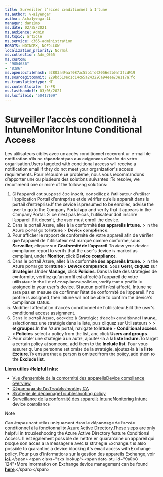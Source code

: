 ```yaml
---
title: Surveiller l’accès conditionnel à Intune
ms.author: v-aiyengar
author: AshaIyengar21
manager: dansimp
ms.date: 02/25/2021
ms.audience: Admin
ms.topic: article
ms.service: o365-administration
ROBOTS: NOINDEX, NOFOLLOW
localization_priority: Normal
ms.collection: Adm_O365
ms.custom:
- "9004636"
- "8386"
ms.openlocfilehash: e2803a49aaf087ac55b1fd62056e2b0af3fcd919
ms.sourcegitcommit: 229bd519ec1c14c65a243226a94eee23e117a7fc
ms.translationtype: MT
ms.contentlocale: fr-FR
ms.lasthandoff: 03/03/2021
ms.locfileid: "50417109"
---
```

# <a name="monitor-intune-conditional-access"></a><span data-ttu-id="9a0b8-102">Surveiller l’accès conditionnel à Intune</span><span class="sxs-lookup"><span data-stu-id="9a0b8-102">Monitor Intune Conditional Access</span></span>

<span data-ttu-id="9a0b8-103">Les utilisateurs ciblés avec un accès conditionnel recevront un e-mail de notification s’ils ne répondent pas aux exigences d’accès de votre organisation.</span><span class="sxs-lookup"><span data-stu-id="9a0b8-103">Users targeted with conditional access will receive a notification email if they do not meet your organization's access requirements.</span></span> <span data-ttu-id="9a0b8-104">Pour résoudre ce problème, nous vous recommandons d’apporter une ou plusieurs des solutions suivantes :</span><span class="sxs-lookup"><span data-stu-id="9a0b8-104">To resolve, we recommend one or more of the following solutions:</span></span>

1. <span data-ttu-id="9a0b8-105">Si l’appareil est supposé être inscrit, conseillez à l’utilisateur d’utiliser l’application Portail d’entreprise et de vérifier qu’elle apparaît dans le portail d’entreprise.</span><span class="sxs-lookup"><span data-stu-id="9a0b8-105">If the device is presumed to be enrolled, advise the user to go to the Company Portal app and verify that it appears in the Company Portal.</span></span> <span data-ttu-id="9a0b8-106">Si ce n’est pas le cas, l’utilisateur doit inscrire l’appareil.</span><span class="sxs-lookup"><span data-stu-id="9a0b8-106">If it doesn't, the user must enroll the device.</span></span>
1. <span data-ttu-id="9a0b8-107">Dans le portail Azure, allez à la conformité **des appareils Intune.**  >  </span><span class="sxs-lookup"><span data-stu-id="9a0b8-107">In the Azure portal go to **Intune** > **Device compliance**.</span></span> 
1. <span data-ttu-id="9a0b8-108">Pour afficher le rapport de conformité de votre appareil afin de vérifier que l’appareil de l’utilisateur est marqué comme conforme, sous **Surveiller,** cliquez sur **Conformité de l’appareil.**</span><span class="sxs-lookup"><span data-stu-id="9a0b8-108">To view your device compliance report to verify that the user's device is marked as compliant, under **Monitor**, click **Device compliance**.</span></span>
1. <span data-ttu-id="9a0b8-109">Dans le portail Azure, allez à la conformité **des appareils Intune.**  >  </span><span class="sxs-lookup"><span data-stu-id="9a0b8-109">In the Azure portal go to **Intune** > **Device compliance**.</span></span> <span data-ttu-id="9a0b8-110">Sous **Gérer, cliquez** sur **Stratégies.**</span><span class="sxs-lookup"><span data-stu-id="9a0b8-110">Under **Manage,** click **Policies**.</span></span> <span data-ttu-id="9a0b8-111">Dans la liste des stratégies de conformité, vérifiez qu’un profil est affecté à l’appareil de votre utilisateur.</span><span class="sxs-lookup"><span data-stu-id="9a0b8-111">In the list of compliance policies, verify that a profile is assigned to your user's device.</span></span> <span data-ttu-id="9a0b8-112">Si aucun profil n’est affecté, Intune ne sera pas en mesure de confirmer l’état de conformité de l’appareil.</span><span class="sxs-lookup"><span data-stu-id="9a0b8-112">If no profile is assigned, then Intune will not be able to confirm the device's compliance status.</span></span>
1. <span data-ttu-id="9a0b8-113">Modifier l’affectation d’accès conditionnel de l’utilisateur.</span><span class="sxs-lookup"><span data-stu-id="9a0b8-113">Edit the user's conditional access assignment.</span></span>
1. <span data-ttu-id="9a0b8-114">Dans le portail Azure, accédez à Stratégies d’accès conditionnel **Intune,** sélectionnez une stratégie dans la liste, puis cliquez sur Utilisateurs  >    >   **et groupes.**</span><span class="sxs-lookup"><span data-stu-id="9a0b8-114">In the Azure portal, navigate to **Intune** > **Conditional access** > **Policies**, select a policy from the list, and click **Users and groups**.</span></span>
1. <span data-ttu-id="9a0b8-115">Pour cibler une stratégie à un autre, ajoutez-la à la **liste Inclure.**</span><span class="sxs-lookup"><span data-stu-id="9a0b8-115">To target a certain policy at someone, add them to the **Include list**.</span></span> <span data-ttu-id="9a0b8-116">Pour vous assurer qu’une personne est omise de la stratégie, ajoutez-la à la **liste Exclure.**</span><span class="sxs-lookup"><span data-stu-id="9a0b8-116">To ensure that a person is omitted from the policy, add them to the **Exclude list**.</span></span>

<span data-ttu-id="9a0b8-117">**Liens utiles :**</span><span class="sxs-lookup"><span data-stu-id="9a0b8-117">**Helpful links:**</span></span>

- [<span data-ttu-id="9a0b8-118">Vue d’ensemble de la conformité des appareils</span><span class="sxs-lookup"><span data-stu-id="9a0b8-118">Device compliance overview</span></span>](https://docs.microsoft.com/intune/device-compliance-get-started)
- [<span data-ttu-id="9a0b8-119">Dépannage de l’ac</span><span class="sxs-lookup"><span data-stu-id="9a0b8-119">Troubleshooting CA</span></span>](https://docs.microsoft.com/intune/troubleshoot-conditional-access)
- [<span data-ttu-id="9a0b8-120">Stratégie de dépannage</span><span class="sxs-lookup"><span data-stu-id="9a0b8-120">Troubleshooting policy</span></span>](https://docs.microsoft.com/intune/troubleshoot-policies-in-microsoft-intune)
- [<span data-ttu-id="9a0b8-121">Surveillance de la conformité des appareils Intune</span><span class="sxs-lookup"><span data-stu-id="9a0b8-121">Monitoring Intune device compliance</span></span>](https://docs.microsoft.com/intune/compliance-policy-monitor)

> [!NOTE]
> <span data-ttu-id="9a0b8-122">Ces étapes sont utiles uniquement dans le dépannage de l’accès conditionnel à la fonctionnalité Azure Active Directory.</span><span class="sxs-lookup"><span data-stu-id="9a0b8-122">These steps are only helpful in troubleshooting the Azure Active Directory feature Conditional Access.</span></span> <span data-ttu-id="9a0b8-123">Il est également possible de mettre en quarantaine un appareil qui bloque son accès à la messagerie avec la stratégie Exchange.</span><span class="sxs-lookup"><span data-stu-id="9a0b8-123">It is also possible to quarantine a device blocking it's email access with Exchange policy.</span></span> <span data-ttu-id="9a0b8-124">Pour plus d’informations sur la gestion des appareils Exchange, voir [**ici.**](https://docs.microsoft.com/previous-versions/office/exchange-server-2010/ff959225(v=exchg.141))</span><span class="sxs-lookup"><span data-stu-id="9a0b8-124">More information on Exchange device management can be found [**here**](https://docs.microsoft.com/previous-versions/office/exchange-server-2010/ff959225(v=exchg.141)).</span></span>
